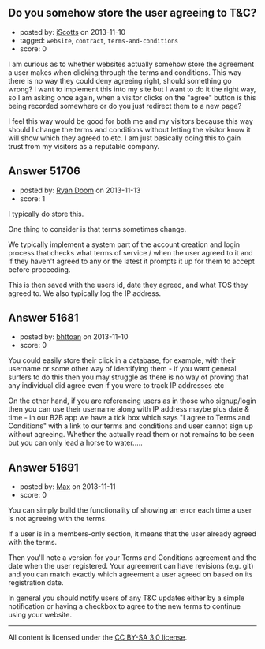 ## Do you somehow store the user agreeing to T&C?

- posted by: [iScotts](https://stackexchange.com/users/-1/10904-iscotts) on 2013-11-10
- tagged: `website`, `contract`, `terms-and-conditions`
- score: 0

<p>I am curious as to whether websites actually somehow store the agreement a user makes when clicking through the terms and conditions. This way there is no way they could deny agreeing right, should something go wrong? I want to implement this into my site but I want to do it the right way, so I am asking once again, when a visitor clicks on the "agree" button is this being recorded somewhere or do you just redirect them to a new page? </p>

<p>I feel this way would be good for both me and my visitors because this way should I change the terms and conditions without letting the visitor know it will show which they agreed to etc. I am just basically doing this to gain trust from my visitors as a reputable company. </p>



## Answer 51706

- posted by: [Ryan Doom](https://stackexchange.com/users/-1/5655-ryan-doom) on 2013-11-13
- score: 1

<p>I typically do store this.</p>

<p>One thing to consider is that terms sometimes change. </p>

<p>We typically implement a system part of the account creation and login process that checks what terms of service / when the user agreed to it and if they haven't agreed to any or the latest it prompts it up for them to accept before proceeding.</p>

<p>This is then saved with the users id, date they agreed, and what TOS they agreed to.  We also typically log the IP address.</p>



## Answer 51681

- posted by: [bhttoan](https://stackexchange.com/users/-1/23673-bhttoan) on 2013-11-10
- score: 0

<p>You could easily store their click in a database, for example, with their username or some other way of identifying them - if you want general surfers to do this then you may struggle as there is no way of proving that any individual did agree even if you were to track IP addresses etc</p>

<p>On the other hand, if you are referencing users as in those who signup/login then you can use their username along with IP address maybe plus date &amp; time - in our B2B app we have a tick box which says "I agree to Terms and Conditions" with a link to our terms and conditions and user cannot sign up without agreeing. Whether the actually read them or not remains to be seen but you can only lead a horse to water.....</p>



## Answer 51691

- posted by: [Max](https://stackexchange.com/users/-1/16514-max) on 2013-11-11
- score: 0

<p>You can simply build the functionality of showing an error each time a user is not agreeing with the terms. </p>

<p>If a user is in a members-only section, it means that the user already agreed with the terms.</p>

<p>Then you'll note a version for your Terms and Conditions agreement and the date when the user registered. Your agreement can have revisions (e.g. git) and you can match exactly which agreement a user agreed on based on its registration date.</p>

<p>In general you should notify users of any T&amp;C updates either by a simple notification or having a checkbox to agree to the new terms to continue using your website.</p>




---

All content is licensed under the [CC BY-SA 3.0 license](https://creativecommons.org/licenses/by-sa/3.0/).

